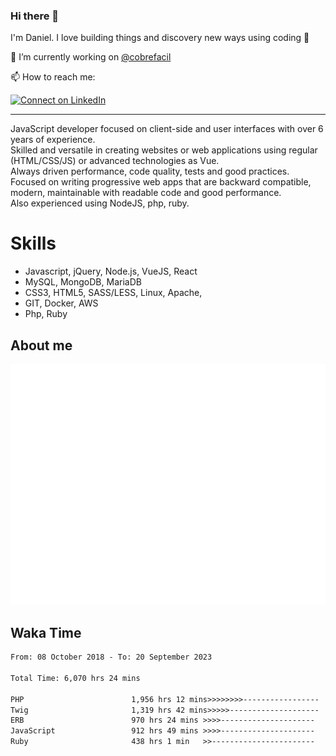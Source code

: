 ### Hi there 👋

I'm Daniel. I love building things and discovery new ways using coding :raised_hands: 

🔭 I’m currently working on [@cobrefacil](https://www.cobrefacil.com.br/)

📫 How to reach me:

[![Connect on LinkedIn](https://img.shields.io/badge/--linkedin?label=LinkedIn&logo=LinkedIn&style=social)](https://www.linkedin.com/in/daniel-cerverizzo/)

---

JavaScript developer focused on client-side and user interfaces with over 6 years of experience.  
Skilled and versatile in creating websites or web applications using regular (HTML/CSS/JS) or advanced technologies as Vue.  
Always driven performance, code quality, tests and good practices.  
 Focused on writing progressive web apps that are backward compatible, modern, maintainable with readable code and good performance.  
Also experienced using NodeJS, php, ruby. 


# Skills

 - Javascript, jQuery, Node.js, VueJS, React
 - MySQL, MongoDB, MariaDB    
 - CSS3, HTML5, SASS/LESS,  Linux, Apache,
 - GIT, Docker, AWS
 - Php, Ruby

## About me

![Metrics](/github-metrics.svg)

## Waka Time

<!--START_SECTION:waka-->

```txt
From: 08 October 2018 - To: 20 September 2023

Total Time: 6,070 hrs 24 mins

PHP                        1,956 hrs 12 mins>>>>>>>>-----------------   32.23 %
Twig                       1,319 hrs 42 mins>>>>>--------------------   21.74 %
ERB                        970 hrs 24 mins >>>>---------------------   15.99 %
JavaScript                 912 hrs 49 mins >>>>---------------------   15.04 %
Ruby                       438 hrs 1 min   >>-----------------------   07.22 %
```

<!--END_SECTION:waka-->

